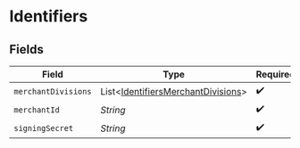 # Identifiers


## Fields

| Field                                                                                     | Type                                                                                      | Required                                                                                  | Description                                                                               | Example                                                                                   |
| ----------------------------------------------------------------------------------------- | ----------------------------------------------------------------------------------------- | ----------------------------------------------------------------------------------------- | ----------------------------------------------------------------------------------------- | ----------------------------------------------------------------------------------------- |
| `merchantDivisions`                                                                       | List<[IdentifiersMerchantDivisions](../../models/shared/IdentifiersMerchantDivisions.md)> | :heavy_check_mark:                                                                        | N/A                                                                                       |                                                                                           |
| `merchantId`                                                                              | *String*                                                                                  | :heavy_check_mark:                                                                        | N/A                                                                                       | 8fd9diIy59sj                                                                              |
| `signingSecret`                                                                           | *String*                                                                                  | :heavy_check_mark:                                                                        | N/A                                                                                       | xf833434fg2cffos92632aa6e1e4fc627a9385045gdj937fg2a127gi93cgos873                         |
